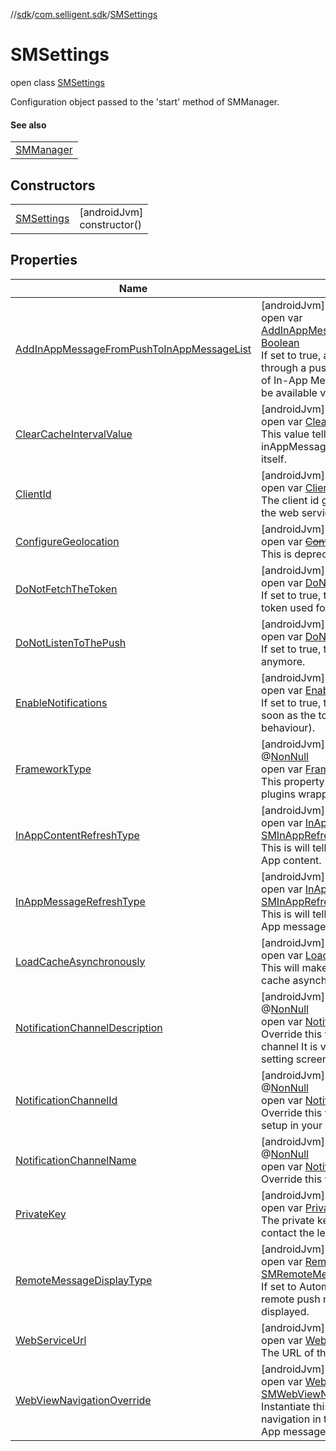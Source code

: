 //[sdk](../../../index.md)/[com.selligent.sdk](../index.md)/[SMSettings](index.md)

# SMSettings

open class [SMSettings](index.md)

Configuration object passed to the 'start' method of SMManager.

#### See also

| |
|---|
| [SMManager](../-s-m-manager/start.md) |

## Constructors

| | |
|---|---|
| [SMSettings](-s-m-settings.md) | [androidJvm]<br>constructor() |

## Properties

| Name | Summary |
|---|---|
| [AddInAppMessageFromPushToInAppMessageList](-add-in-app-message-from-push-to-in-app-message-list.md) | [androidJvm]<br>open var [AddInAppMessageFromPushToInAppMessageList](-add-in-app-message-from-push-to-in-app-message-list.md): [Boolean](https://kotlinlang.org/api/latest/jvm/stdlib/kotlin/-boolean/index.html)<br>If set to true, any In-App Message received through a push notification will be added to the list of In-App Messages retrieved by the SDK and will be available via [getInAppMessages](../-s-m-manager/get-in-app-messages.md). |
| [ClearCacheIntervalValue](-clear-cache-interval-value.md) | [androidJvm]<br>open var [ClearCacheIntervalValue](-clear-cache-interval-value.md): [SMClearCache](../-s-m-clear-cache/index.md)<br>This value tells how often the SDK's inAppMessagesCache mechanism should clear itself. |
| [ClientId](-client-id.md) | [androidJvm]<br>open var [ClientId](-client-id.md): [String](https://developer.android.com/reference/kotlin/java/lang/String.html)<br>The client id given by Marigold Engage to contact the web services |
| [ConfigureGeolocation](-configure-geolocation.md) | [androidJvm]<br>open var [~~ConfigureGeolocation~~](-configure-geolocation.md): [Boolean](https://kotlinlang.org/api/latest/jvm/stdlib/kotlin/-boolean/index.html)<br>This is deprecated and has no effect anymore |
| [DoNotFetchTheToken](-do-not-fetch-the-token.md) | [androidJvm]<br>open var [DoNotFetchTheToken](-do-not-fetch-the-token.md): [Boolean](https://kotlinlang.org/api/latest/jvm/stdlib/kotlin/-boolean/index.html)<br>If set to true, the SDK will not try to retrieve the token used for push notification from Firebase. |
| [DoNotListenToThePush](-do-not-listen-to-the-push.md) | [androidJvm]<br>open var [DoNotListenToThePush](-do-not-listen-to-the-push.md): [Boolean](https://kotlinlang.org/api/latest/jvm/stdlib/kotlin/-boolean/index.html)<br>If set to true, the SDK will not listen for the push anymore. |
| [EnableNotifications](-enable-notifications.md) | [androidJvm]<br>open var [EnableNotifications](-enable-notifications.md): [Boolean](https://kotlinlang.org/api/latest/jvm/stdlib/kotlin/-boolean/index.html)<br>If set to true, the notifications will be enabled as soon as the token is retrieved (this is the default behaviour). |
| [FrameworkType](-framework-type.md) | [androidJvm]<br>@[NonNull](https://developer.android.com/reference/kotlin/androidx/annotation/NonNull.html)<br>open var [FrameworkType](-framework-type.md): [SMFrameworkType](../-s-m-framework-type/index.md)<br>This property is only intended to be used by the plugins wrapping our SDK. |
| [InAppContentRefreshType](-in-app-content-refresh-type.md) | [androidJvm]<br>open var [InAppContentRefreshType](-in-app-content-refresh-type.md): [SMInAppRefreshType](../-s-m-in-app-refresh-type/index.md)<br>This is will tell how often the SDK must get the In App content. |
| [InAppMessageRefreshType](-in-app-message-refresh-type.md) | [androidJvm]<br>open var [InAppMessageRefreshType](-in-app-message-refresh-type.md): [SMInAppRefreshType](../-s-m-in-app-refresh-type/index.md)<br>This is will tell how often the SDK must get the In App messages. |
| [LoadCacheAsynchronously](-load-cache-asynchronously.md) | [androidJvm]<br>open var [LoadCacheAsynchronously](-load-cache-asynchronously.md): [Boolean](https://kotlinlang.org/api/latest/jvm/stdlib/kotlin/-boolean/index.html)<br>This will make the SDK load the content of its cache asynchronously. |
| [NotificationChannelDescription](-notification-channel-description.md) | [androidJvm]<br>@[NonNull](https://developer.android.com/reference/kotlin/androidx/annotation/NonNull.html)<br>open var [NotificationChannelDescription](-notification-channel-description.md): [String](https://developer.android.com/reference/kotlin/java/lang/String.html)<br>Override this value to set a description of the channel It is visible in the notification channel setting screen of the device. |
| [NotificationChannelId](-notification-channel-id.md) | [androidJvm]<br>@[NonNull](https://developer.android.com/reference/kotlin/androidx/annotation/NonNull.html)<br>open var [NotificationChannelId](-notification-channel-id.md): [String](https://developer.android.com/reference/kotlin/java/lang/String.html)<br>Override this value if you already have a channel setup in your app and you want the SDK to use it. |
| [NotificationChannelName](-notification-channel-name.md) | [androidJvm]<br>@[NonNull](https://developer.android.com/reference/kotlin/androidx/annotation/NonNull.html)<br>open var [NotificationChannelName](-notification-channel-name.md): [String](https://developer.android.com/reference/kotlin/java/lang/String.html)<br>Override this value to set the name of the channel. |
| [PrivateKey](-private-key.md) | [androidJvm]<br>open var [PrivateKey](-private-key.md): [String](https://developer.android.com/reference/kotlin/java/lang/String.html)<br>The private key given by Marigold Engage to contact the legacy services. |
| [RemoteMessageDisplayType](-remote-message-display-type.md) | [androidJvm]<br>open var [RemoteMessageDisplayType](-remote-message-display-type.md): [SMRemoteMessageDisplayType](../-s-m-remote-message-display-type/index.md)<br>If set to Automatic, when the app is active, the remote push messages will automatically be displayed. |
| [WebServiceUrl](-web-service-url.md) | [androidJvm]<br>open var [WebServiceUrl](-web-service-url.md): [String](https://developer.android.com/reference/kotlin/java/lang/String.html)<br>The URL of the Marigold Engage web services |
| [WebViewNavigationOverride](-web-view-navigation-override.md) | [androidJvm]<br>open var [WebViewNavigationOverride](-web-view-navigation-override.md): [SMWebViewNavigationOverride](../-s-m-web-view-navigation-override/index.md)<br>Instantiate this if you want to override the navigation in the WebViews displayed by the In-App messages. |
